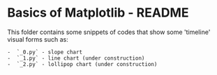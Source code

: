 # Basics of Matplotlib - README

This folder contains some snippets of codes that show some 'timeline' visual
forms such as:

    -  `_0.py` - slope chart
    -  `_1.py` - line chart (under construction)
    -  `_2.py` - lollipop chart (under construction)
